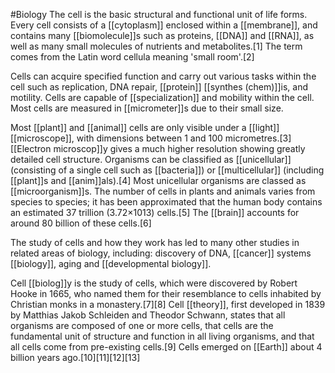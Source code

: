 #Biology 
The cell is the basic structural and functional unit of life forms. Every cell consists of a [[cytoplasm]] enclosed within a [[membrane]], and contains many [[biomolecule]]s such as proteins, [[DNA]] and [[RNA]], as well as many small molecules of nutrients and metabolites.[1] The term comes from the Latin word cellula meaning 'small room'.[2]

Cells can acquire specified function and carry out various tasks within the cell such as replication, DNA repair, [[protein]] [[synthes (chem)]]is, and motility. Cells are capable of [[specialization]] and mobility within the cell. Most cells are measured in [[micrometer]]s due to their small size.

Most [[plant]] and [[animal]] cells are only visible under a [[light]] [[microscope]], with dimensions between 1 and 100 micrometres.[3] [[Electron microscop]]y gives a much higher resolution showing greatly detailed cell structure. Organisms can be classified as [[unicellular]] (consisting of a single cell such as [[bacteria]]) or [[multicellular]] (including [[plant]]s and [[anim]]als).[4] Most unicellular organisms are classed as [[microorganism]]s. The number of cells in plants and animals varies from species to species; it has been approximated that the human body contains an estimated 37 trillion (3.72×1013) cells.[5] The [[brain]] accounts for around 80 billion of these cells.[6]

The study of cells and how they work has led to many other studies in related areas of biology, including: discovery of DNA, [[cancer]] systems [[biology]], aging and [[developmental biology]].

Cell [[biolog]]y is the study of cells, which were discovered by Robert Hooke in 1665, who named them for their resemblance to cells inhabited by Christian monks in a monastery.[7][8] Cell [[theory]], first developed in 1839 by Matthias Jakob Schleiden and Theodor Schwann, states that all organisms are composed of one or more cells, that cells are the fundamental unit of structure and function in all living organisms, and that all cells come from pre-existing cells.[9] Cells emerged on [[Earth]] about 4 billion years ago.[10][11][12][13]